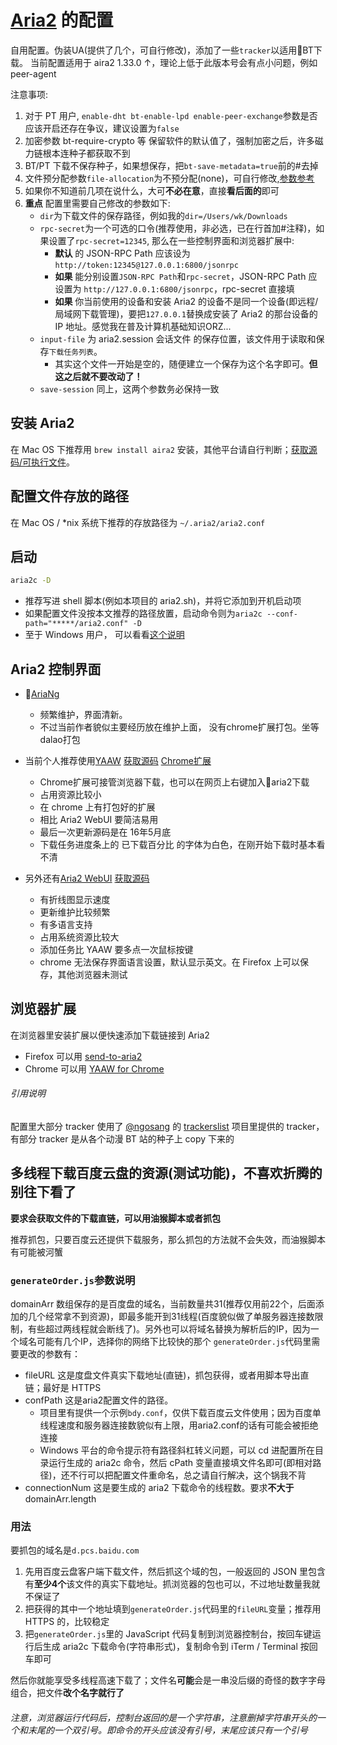 # [Aria2](https://github.com/aria2/aria2) 的配置
自用配置。伪装UA(提供了几个，可自行修改)，添加了一些`tracker`以适用BT下载。
当前配置适用于 aira2 1.33.0 ↑，理论上低于此版本号会有点小问题，例如peer-agent

注意事项:

1. 对于 PT 用户, `enable-dht bt-enable-lpd enable-peer-exchange`参数是否应该开启还存在争议，建议设置为`false`
1. 加密参数 bt-require-crypto 等 保留软件的默认值了，强制加密之后，许多磁力链根本连种子都获取不到
1. BT/PT 下载不保存种子，如果想保存，把`bt-save-metadata=true`前的#去掉
1. 文件预分配参数`file-allocation`为不预分配(none)，可自行修改,[参数参考](https://aria2.github.io/manual/en/html/aria2c.html#cmdoption--file-allocation)
1. 如果你不知道前几项在说什么，大可**不必在意**，直接**看后面的**即可
1. **重点** 配置里需要自己修改的参数如下:
    - `dir`为下载文件的保存路径，例如我的`dir=/Users/wk/Downloads`
    - `rpc-secret`为一个可选的口令(推荐使用，非必选，已在行首加#注释)，如果设置了`rpc-secret=12345`, 那么在一些控制界面和浏览器扩展中:
        + **默认** 的 JSON-RPC Path 应该设为 `http://token:12345@127.0.0.1:6800/jsonrpc`
        + **如果** 能分别设置`JSON-RPC Path`和`rpc-secret`，JSON-RPC Path 应设置为 `http://127.0.0.1:6800/jsonrpc`，rpc-secret 直接填
        + **如果** 你当前使用的设备和安装 Aria2 的设备不是同一个设备(即远程/局域网下载管理)，要把`127.0.0.1`替换成安装了 Aria2 的那台设备的 IP 地址。感觉我在普及计算机基础知识ORZ...
    - `input-file` 为 aria2.session 会话文件 的保存位置，该文件用于读取和保存`下载任务列表`。
        + 其实这个文件一开始是空的，随便建立一个保存为这个名字即可。**但这之后就不要改动了！**
    - `save-session` 同上，这两个参数务必保持一致

## 安装 Aria2
在 Mac OS 下推荐用 `brew install aira2` 安装，其他平台请自行判断；[获取源码/可执行文件](https://github.com/aria2/aria2)。

## 配置文件存放的路径
在 Mac OS / *nix 系统下推荐的存放路径为 `~/.aria2/aria2.conf`

## 启动
```bash
aria2c -D
```
- 推荐写进 shell 脚本(例如本项目的 aria2.sh)，并将它添加到开机启动项
- 如果配置文件没按本文推荐的路径放置，启动命令则为`aria2c --conf-path="*****/aria2.conf" -D`
- 至于 Windows 用户， 可以看看[这个说明](https://github.com/acgotaku/BaiduExporter/tree/master/aria2c)

## Aria2 控制界面 
- [AriaNg](https://github.com/mayswind/AriaNg)
    + 频繁维护，界面清新。
    + 不过当前作者貌似主要经历放在维护上面， 没有chrome扩展打包。坐等dalao打包

- 当前个人推荐使用[YAAW](http://binux.github.io/yaaw/demo/) [获取源码](https://github.com/binux/yaaw) [Chrome扩展](https://chrome.google.com/webstore/detail/yaaw-for-chrome/dennnbdlpgjgbcjfgaohdahloollfgoc)
    + Chrome扩展可接管浏览器下载，也可以在网页上右键加入aria2下载
    + 占用资源比较小
    + 在 chrome 上有打包好的扩展
    + 相比 Aria2 WebUI 要简洁易用
    + 最后一次更新源码是在 16年5月底
    + 下载任务进度条上的 已下载百分比 的字体为白色，在刚开始下载时基本看不清
  
- 另外还有[Aria2 WebUI](http://ziahamza.github.io/webui-aria2/) [获取源码](https://github.com/ziahamza/webui-aria2)
    + 有折线图显示速度
    + 更新维护比较频繁
    + 有多语言支持
    + 占用系统资源比较大
    + 添加任务比 YAAW 要多点一次鼠标按键
    + chrome 无法保存界面语言设置，默认显示英文。在 Firefox 上可以保存，其他浏览器未测试

## 浏览器扩展
在浏览器里安装扩展以便快速添加下载链接到 Aria2

- Firefox 可以用 [send-to-aria2](https://addons.mozilla.org/zh-CN/firefox/addon/send-to-aria2)
- Chrome 可以用 [YAAW for Chrome](https://chrome.google.com/webstore/detail/yaaw-for-chrome/dennnbdlpgjgbcjfgaohdahloollfgoc)

###### 引用说明
配置里大部分 tracker 使用了 [@ngosang](https://github.com/ngosang) 的 [trackerslist](https://github.com/ngosang/trackerslist) 项目里提供的 tracker，
有部分 tracker 是从各个动漫 BT 站的种子上 copy 下来的

## 多线程下载百度云盘的资源(测试功能)，不喜欢折腾的别往下看了
**要求会获取文件的下载直链，可以用油猴脚本或者抓包** 

推荐抓包，只要百度云还提供下载服务，那么抓包的方法就不会失效，而油猴脚本有可能被河蟹

### `generateOrder.js`参数说明
domainArr 数组保存的是百度盘的域名，当前数量共31(推荐仅用前22个，后面添加的几个经常拿不到资源)，即最多能开到31线程(百度貌似做了单服务器连接数限制，有些超过两线程就会断线了)。另外也可以将域名替换为解析后的IP，因为一个域名可能有几个IP，选择你的网络下比较快的那个
`generateOrder.js`代码里需要更改的参数有：

- fileURL 这是度盘文件真实下载地址(直链)，抓包获得，或者用脚本导出直链；最好是 HTTPS
- confPath 这是aria2配置文件的路径。
    + 项目里有提供一个示例`bdy.conf`，仅供下载百度云文件使用；因为百度单线程速度和服务器连接数貌似有上限，用aria2.conf的话有可能会被拒绝连接
    + Windows 平台的命令提示符有路径斜杠转义问题，可以 cd 进配置所在目录运行生成的 aria2c 命令，然后 cPath 变量直接填文件名即可(即相对路径)，还不行可以把配置文件重命名，总之请自行解决，这个锅我不背
- connectionNum 这是要生成的 aria2 下载命令的线程数。要求**不大于**domainArr.length

### 用法
要抓包的域名是`d.pcs.baidu.com`

1. 先用百度云盘客户端下载文件，然后抓这个域的包，一般返回的 JSON 里包含有**至少4个**该文件的真实下载地址。抓浏览器的包也可以，不过地址数量我就不保证了      
1. 把获得的其中一个地址填到`generateOrder.js`代码里的`fileURL`变量；推荐用 HTTPS 的，比较稳定      
1. 把`generateOrder.js`里的 JavaScript 代码复制到浏览器控制台，按回车键运行后生成 aria2c 下载命令(字符串形式)，复制命令到 iTerm / Terminal 按回车即可

然后你就能享受多线程高速下载了；文件名**可能**会是一串没后缀的奇怪的数字字母组合，把文件**改个名字就行了**

###### 注意，浏览器运行代码后，控制台返回的是一个字符串，注意删掉字符串开头的一个和末尾的一个双引号。即命令的开头应该没有引号，末尾应该只有一个引号
